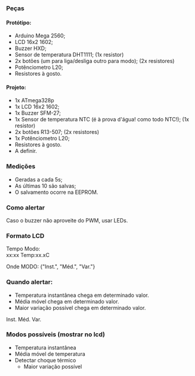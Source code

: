 ### Peças
#### Protótipo:
- Arduino Mega 2560;
- LCD 16x2 1602;
- Buzzer HXD;
- Sensor de temperatura DHT1111; (1x resistor)
- 2x botões (um para liga/desliga outro para modo); (2x resistores)
- Potênciometro L20;
- Resistores à gosto.


#### Projeto:
- 1x ATmega328p
- 1x LCD 16x2 1602;
- 1x Buzzer SFM-27;
- 1x Sensor de temperatura NTC (é à prova d'água! como todo NTC!); (1x resistor)
- 2x botões R13-507; (2x resistores)
- 1x Potênciometro L20;
- Resistores à gosto.
- A definir.

### Medições
- Geradas a cada 5s;
- As últimas 10 são salvas;
- O salvamento ocorre na EEPROM.

### Como alertar
Caso o buzzer não aproveite do PWM, usar LEDs.

### Formato LCD
Tempo Modo:<MODO>  
xx:xx Temp:xx.xC

Onde MODO: {"Inst.", "Méd.", "Var."}
### Quando alertar:
- Temperatura instantânea chega em determinado valor.
- Média móvel chega em determinado valor.
- Maior variação possível chega em determinado valor.

Inst.
Méd.
Var.

### Modos possíveis (mostrar no lcd)
- Temperatura instantânea
- Média móvel de temperatura
- Detectar choque térmico
  - Maior variação possível
